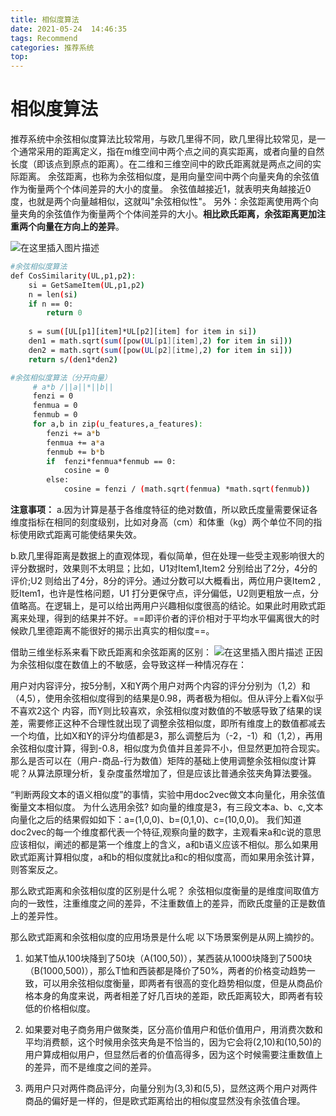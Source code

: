 ```yaml
---
title: 相似度算法
date: 2021-05-24  14:46:35
tags: Recommend
categories: 推荐系统
top:
---
```


# 相似度算法

推荐系统中余弦相似度算法比较常用，与欧几里得不同，欧几里得比较常见，是一个通常采用的距离定义，指在m维空间中两个点之间的真实距离，或者向量的自然长度（即该点到原点的距离）。在二维和三维空间中的欧氏距离就是两点之间的实际距离。
余弦距离，也称为余弦相似度，是用向量空间中两个向量夹角的余弦值作为衡量两个个体间差异的大小的度量。
余弦值越接近1，就表明夹角越接近0度，也就是两个向量越相似，这就叫"余弦相似性"。
另外：余弦距离使用两个向量夹角的余弦值作为衡量两个个体间差异的大小。**相比欧氏距离，余弦距离更加注重两个向量在方向上的差异**。

<!-- more -->

![在这里插入图片描述](https://img-blog.csdnimg.cn/20210709195100343.png)

```bash
#余弦相似度算法
def CosSimilarity(UL,p1,p2):
	si = GetSameItem(UL,p1,p2)
	n = len(si)
	if n == 0:
		return 0
 
	s = sum([UL[p1][item]*UL[p2][item] for item in si])
	den1 = math.sqrt(sum([pow(UL[p1][item],2) for item in si]))
	den2 = math.sqrt(sum([pow(UL[p2][itme],2) for item in si]))
	return s/(den1*den2)

```

```bash
#余弦相似度算法（分开向量） 
     # a*b /||a||*||b||
     fenzi = 0
     fenmua = 0
     fenmub = 0
     for a,b in zip(u_features,a_features):
     	fenzi += a*b
        fenmua += a*a
        fenmub += b*b
        if  fenzi*fenmua*fenmub == 0:
        	cosine = 0
        else:
            cosine = fenzi / (math.sqrt(fenmua) *math.sqrt(fenmub))
```


**注意事项：**
a.因为计算是基于各维度特征的绝对数值，所以欧氏度量需要保证各维度指标在相同的刻度级别，比如对身高（cm）和体重（kg）两个单位不同的指标使用欧式距离可能使结果失效。

b.欧几里得距离是数据上的直观体现，看似简单，但在处理一些受主观影响很大的评分数据时，效果则不太明显；比如，U1对Item1,Item2 分别给出了2分，4分的评价;U2 则给出了4分，8分的评分。通过分数可以大概看出，两位用户褒Item2 ,贬Item1，也许是性格问题，U1 打分更保守点，评分偏低，U2则更粗放一点，分值略高。在逻辑上，是可以给出两用户兴趣相似度很高的结论。如果此时用欧式距离来处理，得到的结果并不好。==即评价者的评价相对于平均水平偏离很大的时候欧几里德距离不能很好的揭示出真实的相似度==。






借助三维坐标系来看下欧氏距离和余弦距离的区别：
![在这里插入图片描述](https://img-blog.csdnimg.cn/20210709194440392.png?x-oss-process=image/watermark,type_ZmFuZ3poZW5naGVpdGk,shadow_10,text_aHR0cHM6Ly9ibG9nLmNzZG4ubmV0L3dlaXhpbl80MTc0NDE5Mg==,size_16,color_FFFFFF,t_70)
正因为余弦相似度在数值上的不敏感，会导致这样一种情况存在：

用户对内容评分，按5分制，X和Y两个用户对两个内容的评分分别为（1,2）和（4,5），使用余弦相似度得到的结果是0.98，两者极为相似。但从评分上看X似乎不喜欢2这个 内容，而Y则比较喜欢，余弦相似度对数值的不敏感导致了结果的误差，需要修正这种不合理性就出现了调整余弦相似度，即所有维度上的数值都减去一个均值，比如X和Y的评分均值都是3，那么调整后为（-2，-1）和（1,2），再用余弦相似度计算，得到-0.8，相似度为负值并且差异不小，但显然更加符合现实。
那么是否可以在（用户-商品-行为数值）矩阵的基础上使用调整余弦相似度计算呢？从算法原理分析，复杂度虽然增加了，但是应该比普通余弦夹角算法要强。


“判断两段文本的语义相似度”的事情，实验中用doc2vec做文本向量化，用余弦值衡量文本相似度。
为什么选用余弦?
如向量的维度是3，有三段文本a、b、c,文本向量化之后的结果假如如下：a=(1,0,0)、b=(0,1,0)、c=(10,0,0)。
我们知道doc2vec的每一个维度都代表一个特征,观察向量的数字，主观看来a和c说的意思应该相似，阐述的都是第一个维度上的含义，a和b语义应该不相似。那么如果用欧式距离计算相似度，a和b的相似度就比a和c的相似度高，而如果用余弦计算，则答案反之。

那么欧式距离和余弦相似度的区别是什么呢？
余弦相似度衡量的是维度间取值方向的一致性，注重维度之间的差异，不注重数值上的差异，而欧氏度量的正是数值上的差异性。

那么欧式距离和余弦相似度的应用场景是什么呢
以下场景案例是从网上摘抄的。

1. 如某T恤从100块降到了50块（A(100,50)），某西装从1000块降到了500块（B(1000,500)），那么T恤和西装都是降价了50%，两者的价格变动趋势一致，可以用余弦相似度衡量，即两者有很高的变化趋势相似度，但是从商品价格本身的角度来说，两者相差了好几百块的差距，欧氏距离较大，即两者有较低的价格相似度。

2. 如果要对电子商务用户做聚类，区分高价值用户和低价值用户，用消费次数和平均消费额，这个时候用余弦夹角是不恰当的，因为它会将(2,10)和(10,50)的用户算成相似用户，但显然后者的价值高得多，因为这个时候需要注重数值上的差异，而不是维度之间的差异。

3. 两用户只对两件商品评分，向量分别为(3,3)和(5,5)，显然这两个用户对两件商品的偏好是一样的，但是欧式距离给出的相似度显然没有余弦值合理。
   
